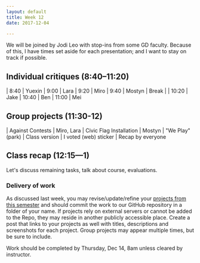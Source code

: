 ```yaml
---
layout: default
title: Week 12
date: 2017-12-04

---
```


We will be joined by Jodi Leo with stop-ins from some GD faculty. Because of this, I have times set aside for each presentation; and I want to stay on track if possible.

## Individual critiques (8:40–11:20)

| 8:40 | Yuexin
| 9:00  | Lara
| 9:20 | Miro
| 9:40 | Mostyn
| Break |
| 10:20 | Jake
| 10:40 | Ben
| 11:00 | Mei

## Group projects (11:30-12)

| Against Contests | Miro, Lara
| Civic Flag Installation | Mostyn
| "We Play" (park) | Class version
| I voted (web) sticker | Recap by everyone

## Class recap (12:15—1)

Let's discuss remaining tasks, talk about course, evaluations.

### Delivery of work
As discussed last week, you may revise/update/refine your [projects from this semester](https://docs.google.com/document/d/1AG-2qu-_MdPaCHiu9yTRA_C7Ftkpl4C0l8C08vJH_tw) and should commit the work to our GitHub repository in a folder of your name. If projects rely on external servers or cannot be added to the Repo, they may reside in another publicly accessible place. Create a post that links to your projects as well with titles, descriptions and screenshots for each project. Group projects may appear multiple times, but be sure to include.

Work should be completed by Thursday, Dec 14, 8am unless cleared by instructor.
